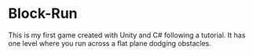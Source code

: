 # Block-Run

This is my first game created with Unity and C# following a tutorial.
It has one level where you run across a flat plane dodging obstacles.
